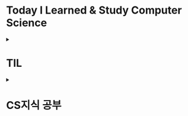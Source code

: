 # Today I Learned & Study Computer Science

<details>
<summary><h1>TIL</h1></summary>
  
### 기록
#### 2024-03
- [2024-03-27 기록](https://github.com/pie0902/TIL/blob/main/Spring/Study%20Diary/2024-03-27%20TIL.md)
- [2024-03-28 기록](https://github.com/pie0902/TIL/blob/main/Spring/Study%20Diary/2024-03-28%20TIL.md)
- [2024-03-29 기록](https://github.com/pie0902/TIL/blob/main/Spring/Study%20Diary/2024-03-29%20TIL.md)
- [2024-03-31 기록](https://github.com/pie0902/TIL/blob/main/Spring/Study%20Diary/2024-03-31%20TIL.md)
#### 2024-04
- [2024-04-01 기록](https://github.com/pie0902/TIL/blob/main/Spring/Study%20Diary/2024-04-01%20TIL.md)
#### Spring Boot Practices
* Redis를 사용한 캐시/락
1. [Redis 캐싱으로 Spring Boot 애플리케이션 속도 향상시키기](https://github.com/pie0902/TIL/blob/main/Spring/SpringBootPractices/Redis%20%EC%BA%90%EC%8B%B1%EC%9C%BC%EB%A1%9C%20Spring%20Boot%20%EC%95%A0%ED%94%8C%EB%A6%AC%EC%BC%80%EC%9D%B4%EC%85%98%20%EC%86%8D%EB%8F%84%20%ED%96%A5%EC%83%81%EC%8B%9C%ED%82%A4%EA%B8%B0.md)
2. [Redis를 사용한 동시성 제어](https://github.com/pie0902/TIL/blob/main/Spring/SpringBootPractices/redis-lock/1.Redis%EB%A5%BC%20%EC%82%AC%EC%9A%A9%ED%95%9C%20%EB%8F%99%EC%8B%9C%EC%84%B1%20%EC%A0%9C%EC%96%B4.md)
3. [동시성 제어에서 겪은 문제 해결 과정](https://github.com/pie0902/TIL/blob/main/Spring/SpringBootPractices/redis-lock/2.%EB%8F%99%EC%8B%9C%EC%84%B1%20%EC%A0%9C%EC%96%B4%EC%97%90%EC%84%9C%20%EA%B2%AA%EC%9D%80%20%EB%AC%B8%EC%A0%9C%20%ED%95%B4%EA%B2%B0%20%EA%B3%BC%EC%A0%95.md)
4. [배포 환경을 위한 단일 Redis 인스턴스: AWS ElasticCache 활용법](https://github.com/pie0902/TIL/blob/main/Spring/SpringBootPractices/redis-lock/3.%EB%B0%B0%ED%8F%AC%20%ED%99%98%EA%B2%BD%EC%9D%84%20%EC%9C%84%ED%95%9C%20%EB%8B%A8%EC%9D%BC%20Redis%20%EC%9D%B8%EC%8A%A4%ED%84%B4%EC%8A%A4%3A%20AWS%20ElasticCache%20%ED%99%9C%EC%9A%A9%EB%B2%95.md)
5. [동시성 문제 해결을 위한 재고 관리 전략 수정](https://github.com/pie0902/TIL/blob/main/Spring/SpringBootPractices/redis-lock/4.%EB%8F%99%EC%8B%9C%EC%84%B1%20%EB%AC%B8%EC%A0%9C%20%ED%95%B4%EA%B2%B0%EC%9D%84%20%EC%9C%84%ED%95%9C%20%EC%9E%AC%EA%B3%A0%20%EA%B4%80%EB%A6%AC%20%EC%A0%84%EB%9E%B5%20%EC%88%98%EC%A0%95.md)
6. [동시성 제어에서 주문 취소 통보: Amazon SES를 활용한 메일 전송 전략](https://github.com/pie0902/TIL/blob/main/Spring/SpringBootPractices/redis-lock/6%20%EB%8F%99%EC%8B%9C%EC%84%B1%20%EC%A0%9C%EC%96%B4%EC%97%90%EC%84%9C%20%EC%A3%BC%EB%AC%B8%20%EC%B7%A8%EC%86%8C%20%ED%86%B5%EB%B3%B4%3A%20Amazon%20SES%EB%A5%BC%20%ED%99%9C%EC%9A%A9%ED%95%9C%20%EB%A9%94%EC%9D%BC%20%EC%A0%84%EC%86%A1%20%EC%A0%84%EB%9E%B5.md)
***********************************
- [쿼리 방식에 따른 전체조회 메서드 실행속도](https://github.com/pie0902/TIL/blob/main/Spring/SpringBootPractices/1.%EC%BF%BC%EB%A6%AC%20%EB%B0%A9%EC%8B%9D%EC%97%90%20%EB%94%B0%EB%A5%B8%20%EC%A0%84%EC%B2%B4%EC%A1%B0%ED%9A%8C%20%EB%A9%94%EC%84%9C%EB%93%9C%EC%9D%98%20%EC%8B%A4%ED%96%89%EC%86%8D%EB%8F%84.md)
- [Spring Data JPA를 활용한 리뷰 생성 로직 구현](https://github.com/pie0902/TIL/blob/main/Spring/SpringBootPractices/2.Spring%20Data%20JPA%EB%A5%BC%20%ED%99%9C%EC%9A%A9%ED%95%9C%20%EB%A6%AC%EB%B7%B0%20%EC%83%9D%EC%84%B1%20%EB%A1%9C%EC%A7%81%20%EA%B5%AC%ED%98%84.md)
- [MSA환경에서 배치 조회 전략을 통한 쿼리 개선](https://github.com/pie0902/TIL/blob/main/Spring/SpringBootPractices/MSA%ED%99%98%EA%B2%BD%EC%97%90%EC%84%9C%20%EB%B0%B0%EC%B9%98%20%EC%A1%B0%ED%9A%8C%20%EC%A0%84%EB%9E%B5%EC%9D%84%20%ED%86%B5%ED%95%9C%20%EC%BF%BC%EB%A6%AC%20%EA%B0%9C%EC%84%A0.md)
#### Library
- Jackson
  * 2024-03-31 [Object Mapper](https://github.com/pie0902/TIL/blob/main/Spring/Library/Jackson/ObjectMapper.md)
</details>
<details>
<summary><h1>CS지식 공부</h1></summary>
  
## Web
#### NetWork
- [HTTP&HTTPS란?](https://github.com/pie0902/TIL/blob/main/Spring/Web/Network/HTTP%26HTTPS.md)
- [HTTP status code](https://github.com/pie0902/TIL/blob/main/Spring/Web/Network/HTTP_status_code.md)
- [OSI 7계층](https://github.com/pie0902/TIL/blob/main/Spring/Web/Network/OSI_7_%EA%B3%84%EC%B8%B5.md)
#### REST
- [REST API](https://github.com/pie0902/TIL/blob/main/Spring/Web/REST/REST_API.md)
## DataBase
#### Concurrency
- [동시성 제어](https://github.com/pie0902/TIL/blob/main/Spring/DataBase/Concurrency/%EB%8F%99%EC%8B%9C%EC%84%B1%20%EC%A0%9C%EC%96%B4.md)
- [Index](https://github.com/pie0902/TIL/blob/main/Spring/DataBase/index.md)

## Spring
#### Spring 기초 개념 정리
- [Spring MVC 기초 개념 정리](https://github.com/pie0902/TIL/blob/main/Spring/mvc/mvc.md)
- [Ioc&DI](https://github.com/pie0902/TIL/blob/main/Spring/Core_Concepts/IoC%26DI.md)
- [MVC의 생명주기](https://github.com/pie0902/TIL/blob/main/Spring/mvc/mvc%EC%9D%98%20%EC%83%9D%EB%AA%85%EC%A3%BC%EA%B8%B0.md)
</details>
